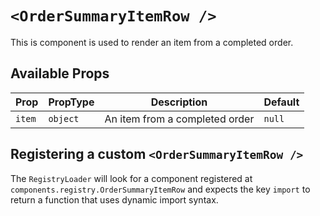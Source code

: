 # `<OrderSummaryItemRow />`

This is component is used to render an item from a completed order.

## Available Props

| Prop   | PropType | Description                    | Default |
| ------ | -------- | ------------------------------ | ------- |
| `item` | `object` | An item from a completed order | `null`  |

## Registering a custom `<OrderSummaryItemRow />`

The `RegistryLoader` will look for a component registered at `components.registry.OrderSummaryItemRow` and expects the key `import` to return a function that uses dynamic import syntax.
